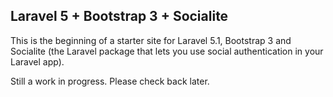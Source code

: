 ## Laravel 5 + Bootstrap 3 + Socialite

This is the beginning of a starter site for Laravel 5.1, Bootstrap 3 and Socialite (the Laravel package that lets you use social authentication in your Laravel app).

Still a work in progress. Please check back later.
